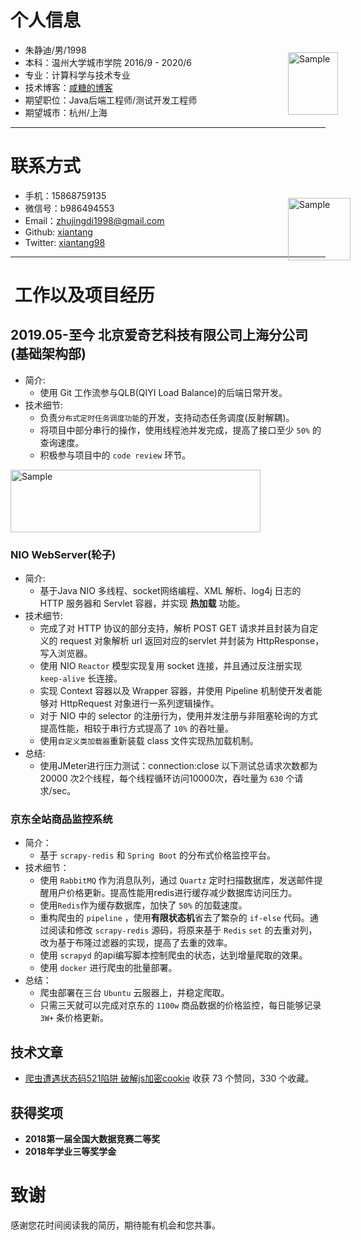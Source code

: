 # 个人信息

<p style="position:absolute;left:70%">
    <img src="https://github.com/xiantang/resume/blob/master/image/40bac24aed18febfd03048389c887f5.jpg?raw=true" alt="Sample"  width="80" height="100">
</p>


 - 朱静迪/男/1998
 - 本科：温州大学城市学院 2016/9 - 2020/6
 - 专业：计算科学与技术专业
 - 技术博客：[咸糖的博客](http://xiantang.info)
 - 期望职位：Java后端工程师/测试开发工程师
 - 期望城市：杭州/上海

---

# 联系方式


<p style="position:absolute;left:70%">
    <img src="https://github.com/xiantang/resume/blob/master/image/a32c252efda587d2062785de59b78a6.jpg?raw=true" alt="Sample"  width="100" height="100">
</p>


- 手机：15868759135 
- 微信号：b986494553
- Email：zhujingdi1998@gmail.com
- Github: [xiantang](https://github.com/xiantang)
- Twitter: [xiantang98](https://twitter.com/xiantang98)

---


#  工作以及项目经历

## 2019.05-至今 北京爱奇艺科技有限公司上海分公司(基础架构部)
* 简介:
    * 使用 Git 工作流参与QLB(QIYI Load Balance)的后端日常开发。
* 技术细节:
    * 负责`分布式定时任务调度功能`的开发，支持动态任务调度(反射解耦)。
    * 将项目中部分串行的操作，使用线程池并发完成，提高了接口至少 `50%` 的查询速度。
    * 积极参与项目中的 `code review` 环节。

<p align="left">
    <img src="https://i.loli.ma/pic/e43d059f917e888605efd06119001557.png" alt="Sample"  width="400" height="100">
</p>



### NIO WebServer(轮子)
* 简介:
    * 基于Java NIO 多线程、socket网络编程、XML 解析、log4j 日志的 HTTP 服务器和 Servlet 容器，并实现 **热加载** 功能。
* 技术细节:
    * 完成了对 HTTP 协议的部分支持，解析 POST GET 请求并且封装为自定义的 request 对象解析 url 返回对应的servlet 并封装为 HttpResponse，写入浏览器。
    * 使用 NIO `Reactor` 模型实现复用 socket 连接，并且通过反注册实现 `keep-alive` 长连接。
    * 实现 Context 容器以及 Wrapper 容器，并使用 Pipeline 机制使开发者能够对 HttpRequest 对象进行一系列逻辑操作。
    * 对于 NIO 中的 selector 的注册行为，使用并发注册与非阻塞轮询的方式提高性能，相较于串行方式提高了 `10%` 的吞吐量。
    * 使用`自定义类加载器`重新装载 class 文件实现热加载机制。
* 总结:
    * 使用JMeter进行压力测试：connection:close 以下测试总请求次数都为 20000 次2个线程，每个线程循环访问10000次，吞吐量为 `630` 个请求/sec。

### 京东全站商品监控系统
* 简介：
    * 基于 `scrapy-redis` 和 `Spring Boot` 的分布式价格监控平台。
* 技术细节：
    * 使用 `RabbitMQ` 作为消息队列，通过 `Quartz` 定时扫描数据库，发送邮件提醒用户价格更新。提高性能用redis进行缓存减少数据库访问压力。
    * 使用`Redis`作为缓存数据库，加快了 `50%` 的加载速度。
    * 重构爬虫的 `pipeline` ，使用**有限状态机**省去了繁杂的 `if-else` 代码。通过阅读和修改 `scrapy-redis` 源码，将原来基于 `Redis` `set` 的去重对列，改为基于布隆过滤器的实现，提高了去重的效率。
    * 使用 `scrapyd` 的api编写脚本控制爬虫的状态，达到增量爬取的效果。
    * 使用 `docker` 进行爬虫的批量部署。
* 总结：
    * 爬虫部署在三台 `Ubuntu` 云服器上，并稳定爬取。
    * 只需三天就可以完成对京东的 `1100w` 商品数据的价格监控，每日能够记录 `3W+` 条价格更新。


## 技术文章

- [爬虫遭遇状态码521陷阱 破解js加密cookie](https://zhuanlan.zhihu.com/p/40321850)  收获 73 个赞同，330 个收藏。

## 获得奖项
* **2018第一届全国大数据竞赛二等奖**
* **2018年学业三等奖学金**

# 致谢
感谢您花时间阅读我的简历，期待能有机会和您共事。
